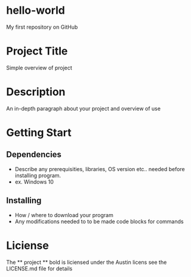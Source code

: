 # hello-world
My first repository on GitHub
# Project Title #
Simple overview of project
# Description #
An in-depth paragraph about your project and overview of use
# Getting Start #
## Dependencies ##
* Describe any prerequisities, libraries, OS version etc.. needed before installing program.
* ex. Windows 10
## Installing ##
* How / where to download your program
* Any modifications needed to to be made 
code blocks for commands
# Liciense #
The ** project ** bold is liciensed under the Austin licens see the LICENSE.md file for details
